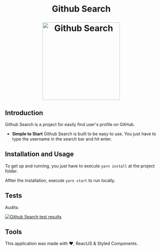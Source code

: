 <h1 align="center">
  <p align="center">Github Search</p>
  <a href="#"><img src="https://raw.githubusercontent.com/caraujo07/gitsearch/master/src/assets/Icons/github-serach.png" alt="Github Search" width="256px" height="256px"></a>
</h1>

## Introduction

Github Search is a project for easily find user's profile on GitHub.

- **Simple to Start** Github Search is built to be easy to use. You just have to type the username in the search bar and hit enter.

## Installation and Usage

To get up and running, you just have to execute `yarn install` at the project folder.

Aflter the installation, execute `yarn start` to run locally.

## Tests

Audits:

<a href="#" align="center"><img src="https://raw.githubusercontent.com/caraujo07/gitsearch/master/src/assets/images/gitsearch-audits.jpg" alt="Github Search test results"></a>

## Tools

This application was made with ❤️, ReactJS & Styled Components.
